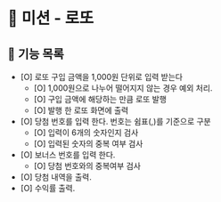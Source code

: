 # 💫 미션 - 로또

## 💫 기능 목록

- [O] 로또 구입 금액을 1,000원 단위로 입력 받는다
  - [O] 1,000원으로 나누어 떨어지지 않는 경우 예외 처리.
  - [O] 구입 금액에 해당하는 만큼 로또 발행
  - [O] 발행 한 로또 화면에 출력
- [O] 당첨 번호를 입력 한다. 번호는 쉼표(,)를 기준으로 구분
  - [O] 입력이 6개의 숫자인지 검사
  - [O] 입력된 숫자의 중복 여부 검사
- [O] 보너스 번호를 입력 한다.
  - [O] 당첨 번호와의 중복여부 검사
- [O] 당첨 내역을 출력.
- [O] 수익률 출력.
